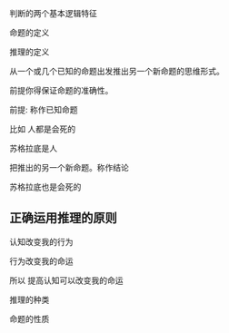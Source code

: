 判断的两个基本逻辑特征





命题的定义

推理的定义

从一个或几个已知的命题出发推出另一个新命题的思维形式。

前提你得保证命题的准确性。





前提: 称作已知命题

比如 人都是会死的

苏格拉底是人



把推出的另一个新命题。称作结论

苏格拉底也是会死的





## 正确运用推理的原则

认知改变我的行为

行为改变我的命运

所以 提高认知可以改变我的命运









推理的种类







命题的性质